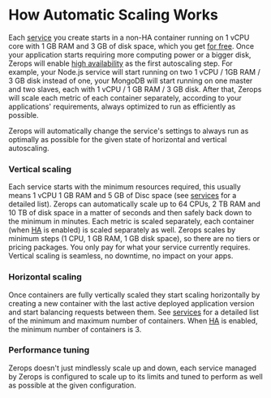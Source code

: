# How Automatic Scaling Works

Each [service](/documentation/overview/projects-and-services-structure.html#service) you create starts in a non-HA container running on 1 vCPU core with 1 GB RAM and 3 GB of disk space, which you get [for free](/documentation/overview/pricing.html#free-tier-unlimited-projects-and-team-members). Once your application starts requiring more computing power or a bigger disk, Zerops will enable [high availability](/documentation/ha/why-should-i-want-high-availability.html) as the first autoscaling step. For example, your Node.js service will start running on two 1 vCPU / 1GB RAM / 3 GB disk instead of one, your MongoDB will start running on one master and two slaves, each with 1 vCPU / 1 GB RAM / 3 GB disk. After that, Zerops will scale each metric of each container separately, according to your applications' requirements, always optimized to run as efficiently as possible.

Zerops will automatically change the service's settings to always run as optimally as possible for the given state of horizontal and vertical autoscaling.

### Vertical scaling

Each service starts with the minimum resources required, this usually means 1 vCPU 1 GB RAM and 5 GB of Disc space (see [services](/documentation/service/runtimes.html) for a detailed list). Zerops can automatically scale up to 64 CPUs, 2 TB RAM and 10 TB of disk space in a matter of seconds and then safely back down to the minimum in minutes. Each metric is scaled separately, each container (when [HA](/ha/why-should-i-want-high-availability.html) is enabled) is scaled separately as well. Zerops scales by minimum steps (1 CPU, 1 GB RAM, 1 GB disk space), so there are no tiers or pricing packages. You only pay for what your service currently requires. Vertical scaling is seamless, no downtime, no impact on your apps.

### Horizontal scaling

Once containers are fully vertically scaled they start scaling horizontally by creating a new container with the last active deployed application version and start balancing requests between them. See [services](/documentation/service/runtimes.html) for a detailed list of the minimum and maximum number of containers. When [HA](/documentation/ha/why-should-i-want-high-availability.html) is enabled, the minimum number of containers is 3.


### Performance tuning

Zerops doesn't just mindlessly scale up and down, each service managed by Zerops is configured to scale up to its limits and tuned to perform as well as possible at the given configuration.
      
